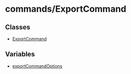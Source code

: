 # commands/ExportCommand

## Classes

- [ExportCommand](classes/ExportCommand.md)

## Variables

- [exportCommandOptions](variables/exportCommandOptions.md)
